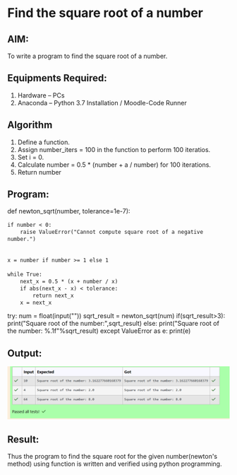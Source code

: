 # Find the square root of a number

## AIM:
To write a program to find the square root of a number.

## Equipments Required:
1. Hardware – PCs
2. Anaconda – Python 3.7 Installation / Moodle-Code Runner

## Algorithm
1. Define a function.
2. Assign number_iters = 100 in the function to perform 100 iteratios.
3. Set i = 0.
4. Calculate  number = 0.5 * (number + a / number) for 100 iterations.
5. Return number

## Program:
def newton_sqrt(number, tolerance=1e-7):
   
    
    if number < 0:
        raise ValueError("Cannot compute square root of a negative number.")

   
    x = number if number >= 1 else 1

    while True:
        next_x = 0.5 * (x + number / x)
        if abs(next_x - x) < tolerance: 
            return next_x
        x = next_x


try:
    num = float(input(""))
    sqrt_result = newton_sqrt(num)
    if(sqrt_result>3):
        print("Square root of the number:",sqrt_result)
    else:
        print("Square root of the number: %.1f"%sqrt_result)
except ValueError as e:
    print(e)

## Output:
![alt text](<Screenshot 2024-12-07 185550.png>)




## Result:
Thus the program to find the square root for the given number(newton's method) using function is written and verified using python programming.
